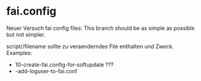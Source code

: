 # fai.config
Neuer Versuch fai config files: This branch should be as simple as possible but not simpler.

script/<classe>/filename sollte zu veraenderndes File enthalten und Zweck. 
Examples: 
* 10-create-fai.config-for-softupdate ???
* -add-loguser-to-fai.conf
